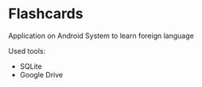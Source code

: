 # Flashcards
Application on Android System to learn foreign language

Used tools:
- SQLite
- Google Drive



